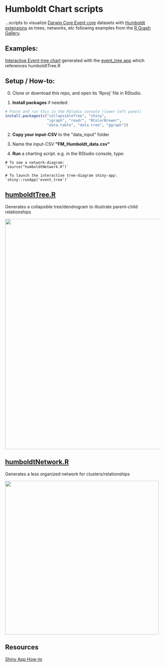 # Humboldt Chart scripts
...scripts to visualize [Darwin Core Event core](https://www.gbif.org/darwin-core) datasets with [Humboldt extensions](https://eco.tdwg.org/) as trees, networks, etc following examples from the [R Graph Gallery](https://r-graph-gallery.com/336-interactive-dendrogram-with-collapsibletree.html).

## Examples:

[Interactive Event-tree chart](https://fmnh.shinyapps.io/event_tree/) generated with the [event_tree app](https://github.com/fieldmuseum/HumboldtChart/tree/main/event_tree) which references humboldtTree.R

## Setup / How-to:

0. Clone or download this repo, and open its 'Rproj' file in RStudio.

1. **Install packages** if needed:
```r
# Paste and run this in the RStudio console (lower-left panel)
install.packages(c("collapsibleTree", "shiny",
                   "igraph", "readr", "RColorBrewer",
                   "data.table", "data.tree", "ggraph"))
```

2. **Copy your input-CSV** to the "data_input" folder

3. Name the input-CSV **"FM_Humboldt_data.csv"**

4. **Run** a charting script. e.g. in the RStudio console, type:
```
# To see a network-diagram:
`source("humboldtNetwork.R")`

# To launch the interactive tree-diagram shiny-app:
`shiny::runApp('event_tree')`
```

## [humboldtTree.R](https://github.com/fieldmuseum/HumboldtChart/blob/main/event_tree/humboldtTree.R)
Generates a collapsible tree/dendrogram to illustrate parent-child relationships

<img src="https://github.com/fieldmuseum/HumboldtChart/assets/8563362/ea672693-57e0-4cee-9c15-b0f2ab5466ee" width="750px"/>


## [humboldtNetwork.R](https://github.com/fieldmuseum/HumboldtChart/blob/main/humboldtNetwork.R)
Generates a less organized network for clusters/relationships

<img src="https://github.com/fieldmuseum/HumboldtChart/assets/8563362/7a859cde-30f9-4b79-a9d8-61ba10976692" width="500px"/>

## Resources 
[Shiny App How-to](https://shiny.posit.co/r/articles/share/shinyapps/)
